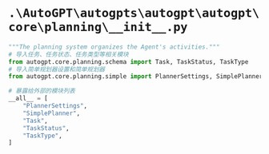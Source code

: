 # `.\AutoGPT\autogpts\autogpt\autogpt\core\planning\__init__.py`

```py
"""The planning system organizes the Agent's activities."""
# 导入任务、任务状态、任务类型等相关模块
from autogpt.core.planning.schema import Task, TaskStatus, TaskType
# 导入简单规划器设置和简单规划器
from autogpt.core.planning.simple import PlannerSettings, SimplePlanner

# 暴露给外部的模块列表
__all__ = [
    "PlannerSettings",
    "SimplePlanner",
    "Task",
    "TaskStatus",
    "TaskType",
]
```